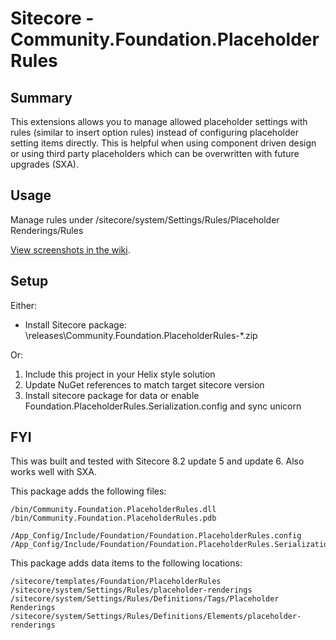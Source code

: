 ﻿Sitecore - Community.Foundation.PlaceholderRules
==============

Summary
--------------

This extensions allows you to manage allowed placeholder settings with rules (similar to insert option rules) instead of configuring placeholder setting items directly. This is helpful when using component driven design or using third party placeholders which can be overwritten with future upgrades (SXA).

Usage
--------------
Manage rules under /sitecore/system/Settings/Rules/Placeholder Renderings/Rules

[View screenshots in the wiki](https://github.com/digitalParkour/Community.Foundation.PlaceholderRules/wiki).

  
Setup
--------------
Either:
* Install Sitecore package:  
	\\releases\\Community.Foundation.PlaceholderRules-\*.zip  
			
Or:
1. Include this project in your Helix style solution
2. Update NuGet references to match target sitecore version
3. Install sitecore package for data or enable Foundation.PlaceholderRules.Serialization.config and sync unicorn

FYI
--------------
This was built and tested with Sitecore 8.2 update 5 and update 6. Also works well with SXA.

This package adds the following files:

    /bin/Community.Foundation.PlaceholderRules.dll
    /bin/Community.Foundation.PlaceholderRules.pdb

    /App_Config/Include/Foundation/Foundation.PlaceholderRules.config  
    /App_Config/Include/Foundation/Foundation.PlaceholderRules.Serialization.config.example

This package adds data items to the following locations:

    /sitecore/templates/Foundation/PlaceholderRules
    /sitecore/system/Settings/Rules/placeholder-renderings
    /sitecore/system/Settings/Rules/Definitions/Tags/Placeholder Renderings
    /sitecore/system/Settings/Rules/Definitions/Elements/placeholder-renderings
